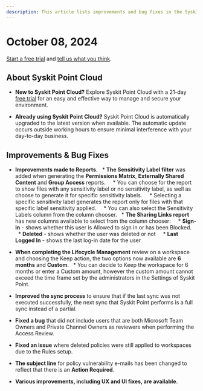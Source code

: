 ```yaml
---
description: This article lists improvements and bug fixes in the Syskit Point Cloud version 2024.5.65.1
---
```


# October 08, 2024

[Start a free trial](https://www.syskit.com/products/point/free-trial/) and [tell us what you think](https://www.syskit.com/company/contact-us/).

## About Syskit Point Cloud

* **New to Syskit Point Cloud?** Explore Syskit Point Cloud with a 21-day [free trial](https://www.syskit.com/products/point/free-trial/) for an easy and effective way to manage and secure your environment.

* **Already using Syskit Point Cloud?** Syskit Point Cloud is automatically upgraded to the latest version when available. The automatic update occurs outside working hours to ensure minimal interference with your day-to-day business.


## Improvements & Bug Fixes

* **Improvements made to Reports.**
  * **The Sensitivity Label filter** was added when generating the **Permissions Matrix**, **Externally Shared Content** and **Group Access** reports.
    * You can choose for the report to show files with any sensitivity label or no sensitivity label, as well as choose to generate it for specific sensitivity labels. 
    * Selecting a specific sensitivity label generates the report only for files with that specific label sensitivity applied.
    * You can also select the Sensitivity Labels column from the column chooser. 
  * **The Sharing Links report** has new columns available to select from the column chooser:
    * **Sign-in** - shows whether this user is Allowed to sign in or has been Blocked.
    * **Deleted** - shows whether the user was deleted or not
    * **Last Logged In** - shows the last log-in date for the user

* **When completing the Lifecycle Management** review on a workspace and choosing the Keep action, the two options now available are **6 months** and **Custom**.
  * You can decide to Keep the workspace for 6 months or enter a Custom amount, however the custom amount cannot exceed the time frame set by the administrators in the Settings of Syskit Point. 

* **Improved the sync process** to ensure that if the last sync was not executed successfully, the next sync that Syskit Point performs is a full sync instead of a partial. 

* **Fixed a bug** that did not include users that are both Microsoft Team Owners and Private Channel Owners as reviewers when performing the Access Review.

* **Fixed an issue** where deleted policies were still applied to workspaces due to the Rules setup.

* **The subject line** for policy vulnerability e-mails has been changed to reflect that there is an **Action Required**.

* **Various improvements, including UX and UI fixes, are available**.